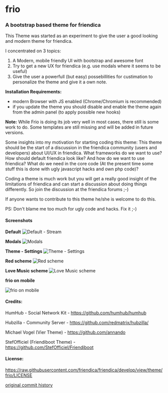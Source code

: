 # frio
### A bootstrap based theme for friendica
This Theme was started as an experiment to give the user a good looking and modern theme for friendica.

I concentrated on 3 topics:

1. A Modern, mobile friendly UI with bootstrap and awesome font
2. Try to get a new UX for friendica (e.g. use modals where it seems to be useful)
3. Give the user a powerfull (but easy) possebillities for custimation to personalize the theme and give it a own note.

**Installation Requirements:**
* modern Browser with JS enabled (Chrome/Chromium is recommended)
* if you update the theme you should disable and enable the theme again from the admin panel (to apply possible new hooks)

**Note:**
While Frio is doing its job very well in most cases, there still is some work to do. Some templates are still missing and will be added in future versions.

Some insights into my motivation for starting coding this theme:
This theme should be the start of a discussion in the friendica community (users and developers) about UI/UX in friendica.
What frameworks do we want to use? How should default friendica look like? And how do we want to use friendica? What do we need in the core code (At the present time some stuff this is done with ugly javascript hacks and own php code)?

Coding a theme is much work but you will get a really good insight of the limitations of friendica and can start a discussion about doing things differently.
So join the discussion at the friendica forums ;-)

If anyone wants to contribute to this theme he/she is welcome to do this.

PS:
Don't blame me too much for ugly code and hacks. Fix it ;-)

#### Screenshots
**Default**
![Default - Stream](https://git.friendi.ca/friendica/friendica/raw/branch/stable/view/theme/frio/img/screenshots/screenshot.png)

**Modals**
![Modals](https://git.friendi.ca/friendica/friendica/raw/branch/stable/view/theme/frio/img/screenshots/screenshot-jot-modal.png)

**Theme - Settings**
![Theme - Settings](https://git.friendi.ca/friendica/friendica/raw/branch/stable/view/theme/frio/img/screenshots/screenshot-settings.png)

**Red scheme**
![Red scheme](https://git.friendi.ca/friendica/friendica/raw/branch/stable/view/theme/frio/img/screenshots/screenshot-scheme-red.png)

**Love Music scheme**
![Love Music scheme](https://git.friendi.ca/friendica/friendica/raw/branch/stable/view/theme/frio/img/screenshots/screenshot-scheme-love-music.png)

**frio on mobile**

![frio on mobile](https://git.friendi.ca/friendica/friendica/raw/branch/stable/view/theme/frio/img/screenshots/screenshot-mobile.png)

#### Credits:
HumHub - Social Network Kit - <https://github.com/humhub/humhub>

Hubzilla - Community Server - <https://github.com/redmatrix/hubzilla/>

Michael Vogel (Vier Theme)  - <https://github.com/annando>

StefOfficiel (Friendiboot Theme) - <https://github.com/StefOfficiel/Friendiboot>

#### License:
<https://raw.githubusercontent.com/friendica/friendica/develop/view/theme/frio/LICENSE>

[original commit history](https://github.com/rabuzarus/frio/commits/master)
